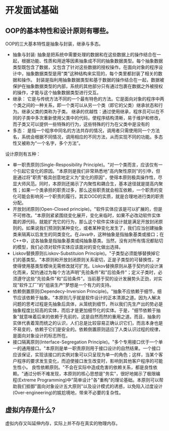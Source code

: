 # 开发面试基础

## OOP的基本特性和设计原则有哪些。
OOP的三大基本特性是抽象与封装，继承与多态。

* 抽象与封装:
抽象是把系统中需要处理的数据和在这些数据上的操作结合在一起，根据功能、性质和用途等因素抽象成不同的抽象数据类型。每个抽象数据类型既包含了数据，又包含了针对这些数据的授权操作。在面向对象的程序设计中，抽象数据类型是用“类”这种结构来实现的，每个类里都封装了相关的数据和操作。
封装是指利用抽象数据类型和基于数据的操作结合在一起，数据被保护在抽象数据类型的内部，系统的其他部分只有通过包裹在数据之外被授权的操作，才能与这个抽象数据类型进行交互。
* 继承：
它是与传统方法不同的一个最有特色的方法。它是面向对象的程序中两个类之间的一种关系，即一个类可以从另一个类（即它的父类）继承状态和行为。继承父类的类称为子类。
继承的优越性：通过使用继承，程序员可以在不同的子类中多次重新使用父类中的代码，使程序结构清晰，易于维护和修改，而子类又可以提供一些特殊的行为，这些特殊的行为在父类中是没有的
* 多态：
是指一个程序中同名的方法共存的情况，调用者只需使用同一个方法名，系统会根据不同情况，调用相应的不同方法，从而实现不同的功能。多态性又被称为“一个名字，多个方法”。

设计原则有五种：

* 单一职责原则(Single-Resposibility Principle)。"对一个类而言，应该仅有一个引起它变化的原因。"本原则是我们非常熟悉地"高内聚性原则"的引申，但是通过将"职责"极具创意地定义为"变化的原因"，使得本原则极具操作性，尽显大师风范。同时，本原则还揭示了内聚性和耦合生，基本途径就是提高内聚性；如果一个类承担的职责过多，那么这些职责就会相互依赖，一个职责的变化可能会影响另一个职责的履行。其实OOD的实质，就是合理地进行类的职责分配。
* 开放封闭原则(Open-Closed principle)。"软件实体应该是可以扩展的，但是不可修改。"本原则紧紧围绕变化展开，变化来临时，如果不必改动软件实体裁的源代码，就能扩充它的行为，那么这个软件实体设计就是满足开放封闭原则的。如果说我们预测到某种变化，或者某种变化发生了，我们应当创建抽象类来隔离以后发生的同类变化。在Java中，这种抽象是指抽象基类或接口；在C++中，这各抽象是指抽象基类或纯抽象基类。当然，没有对所有情况都贴切的模型，我们必须对软件实体应该面对的变化做出选择。
* Liskov替换原则(Liskov-Substituion Principle)。"子类型必须能够替换掉它们的基类型。"本原则和开放封闭原则关系密切，正是子类型的可替换性，才使得使用基类型模块无需修改就可扩充。Liskov替换原则从基于契约的设计演化而来，契约通过为每个方法声明"先验条件"和"后验条件"；定义子类时，必须遵守这些"先验条件"和"后验条件"。当前基于契的设计发展势头正劲，对实现"软件工厂"的"组装生产"梦想是一个有力的支持。
* 依赖倒置原则(Dependecy-Inversion Principle)。"抽象不应依赖于细节，细节应该依赖于抽象。"本原则几乎就是软件设计的正本清源之道。因为人解决问题的思考过程是先抽象后具体，从笼统到细节，所以我们先生产出的势必是抽象程度比较高的实体，而后才是更加细节化的实体。于是，"细节依赖于抽象"就意味着后来的依赖于先前的，这是自然而然的重用之道。而且，抽象的实体代表着笼而统之的认识，人们总是比较容易正确认识它们，而且本身也是不易变的，依赖于它们是安全的。依赖倒置原则适应了人类认识过程的规律，是面向对象设计的标志所在。
* 接口隔离原则(Interface-Segregation Principle)。"多个专用接口优于一个单一的通用接口。"本原则是单一职责原则用于接口设计的自然结果。一个接口应该保证，实现该接口的实例对象可以只呈现为单一的角色；这样，当某个客户程序的要求发生变化，而迫使接口发生改变时，影响到其他客户程序的可能生性小。
良性依赖原则。"不会在实际中造成危害的依赖关系，都是良性依赖。"通过分析不难发现，本原则的核心思想是"务实"，很好地揭示了极限编程(Extreme Programming)中"简单设计"各"重构"的理论基础。本原则可以帮助我们抵御"面向对象设计五大原则"以及设计模式的诱惑，以免陷入过度设计(Over-engineering)的尴尬境地，带来不必要的复杂性。

## 虚拟内存是什么?
虚拟内存又叫延伸内存，实际上并不存在真实的物理内存。
